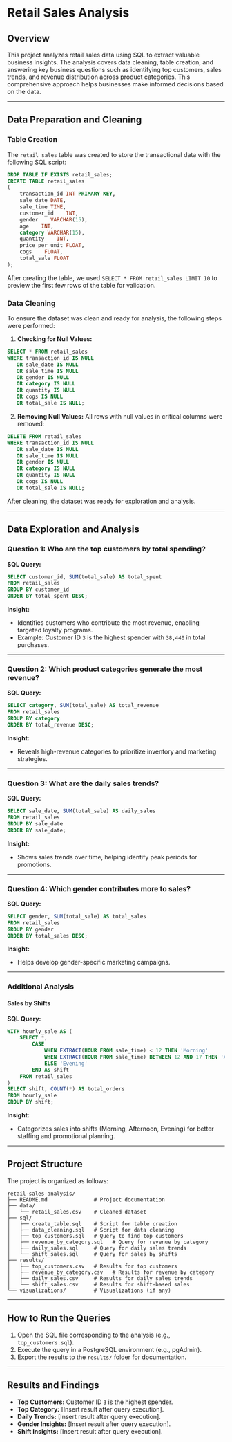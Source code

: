 
# Retail Sales Analysis

## Overview

This project analyzes retail sales data using SQL to extract valuable business insights. The analysis covers data cleaning, table creation, and answering key business questions such as identifying top customers, sales trends, and revenue distribution across product categories. This comprehensive approach helps businesses make informed decisions based on the data.

---

## Data Preparation and Cleaning

### Table Creation

The `retail_sales` table was created to store the transactional data with the following SQL script:

```sql
DROP TABLE IF EXISTS retail_sales;
CREATE TABLE retail_sales
(
    transaction_id INT PRIMARY KEY,    
    sale_date DATE,     
    sale_time TIME,    
    customer_id    INT,
    gender    VARCHAR(15),
    age    INT,
    category VARCHAR(15),    
    quantity    INT,
    price_per_unit FLOAT,    
    cogs    FLOAT,
    total_sale FLOAT
);
```

After creating the table, we used `SELECT * FROM retail_sales LIMIT 10` to preview the first few rows of the table for validation.

### Data Cleaning

To ensure the dataset was clean and ready for analysis, the following steps were performed:

1. **Checking for Null Values:**

```sql
SELECT * FROM retail_sales
WHERE transaction_id IS NULL
   OR sale_date IS NULL
   OR sale_time IS NULL
   OR gender IS NULL
   OR category IS NULL
   OR quantity IS NULL
   OR cogs IS NULL
   OR total_sale IS NULL;
```

2. **Removing Null Values:** All rows with null values in critical columns were removed:

```sql
DELETE FROM retail_sales
WHERE transaction_id IS NULL
   OR sale_date IS NULL
   OR sale_time IS NULL
   OR gender IS NULL
   OR category IS NULL
   OR quantity IS NULL
   OR cogs IS NULL
   OR total_sale IS NULL;
```

After cleaning, the dataset was ready for exploration and analysis.

---

## Data Exploration and Analysis

### Question 1: Who are the top customers by total spending?

**SQL Query:**

```sql
SELECT customer_id, SUM(total_sale) AS total_spent
FROM retail_sales
GROUP BY customer_id
ORDER BY total_spent DESC;
```

**Insight:**

- Identifies customers who contribute the most revenue, enabling targeted loyalty programs.
- Example: Customer ID `3` is the highest spender with `38,440` in total purchases.

---

### Question 2: Which product categories generate the most revenue?

**SQL Query:**

```sql
SELECT category, SUM(total_sale) AS total_revenue
FROM retail_sales
GROUP BY category
ORDER BY total_revenue DESC;
```

**Insight:**

- Reveals high-revenue categories to prioritize inventory and marketing strategies.

---

### Question 3: What are the daily sales trends?

**SQL Query:**

```sql
SELECT sale_date, SUM(total_sale) AS daily_sales
FROM retail_sales
GROUP BY sale_date
ORDER BY sale_date;
```

**Insight:**

- Shows sales trends over time, helping identify peak periods for promotions.

---

### Question 4: Which gender contributes more to sales?

**SQL Query:**

```sql
SELECT gender, SUM(total_sale) AS total_sales
FROM retail_sales
GROUP BY gender
ORDER BY total_sales DESC;
```

**Insight:**

- Helps develop gender-specific marketing campaigns.

---

### Additional Analysis

#### Sales by Shifts

**SQL Query:**

```sql
WITH hourly_sale AS (
    SELECT *,
        CASE
            WHEN EXTRACT(HOUR FROM sale_time) < 12 THEN 'Morning'
            WHEN EXTRACT(HOUR FROM sale_time) BETWEEN 12 AND 17 THEN 'Afternoon'
            ELSE 'Evening'
        END AS shift
    FROM retail_sales
)
SELECT shift, COUNT(*) AS total_orders
FROM hourly_sale
GROUP BY shift;
```

**Insight:**

- Categorizes sales into shifts (Morning, Afternoon, Evening) for better staffing and promotional planning.

---

## Project Structure

The project is organized as follows:

```
retail-sales-analysis/
├── README.md               # Project documentation
├── data/
│   └── retail_sales.csv    # Cleaned dataset
├── sql/
│   ├── create_table.sql    # Script for table creation
│   ├── data_cleaning.sql   # Script for data cleaning
│   ├── top_customers.sql   # Query to find top customers
│   ├── revenue_by_category.sql   # Query for revenue by category
│   ├── daily_sales.sql     # Query for daily sales trends
│   └── shift_sales.sql     # Query for sales by shifts
├── results/
│   ├── top_customers.csv   # Results for top customers
│   ├── revenue_by_category.csv   # Results for revenue by category
│   ├── daily_sales.csv     # Results for daily sales trends
│   └── shift_sales.csv     # Results for shift-based sales
└── visualizations/         # Visualizations (if any)
```

---

## How to Run the Queries

1. Open the SQL file corresponding to the analysis (e.g., `top_customers.sql`).
2. Execute the query in a PostgreSQL environment (e.g., pgAdmin).
3. Export the results to the `results/` folder for documentation.

---

## Results and Findings

- **Top Customers:** Customer ID `3` is the highest spender.
- **Top Category:** [Insert result after query execution].
- **Daily Trends:** [Insert result after query execution].
- **Gender Insights:** [Insert result after query execution].
- **Shift Insights:** [Insert result after query execution].
